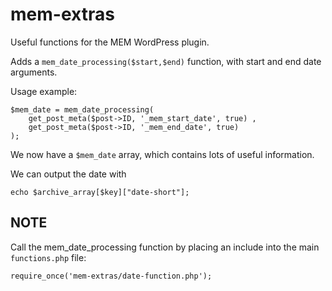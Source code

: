 mem-extras
==========

Useful functions for the MEM WordPress plugin.

Adds a `mem_date_processing($start,$end)` function, with start and end date arguments.

Usage example:

    $mem_date = mem_date_processing( 
        get_post_meta($post->ID, '_mem_start_date', true) , 
        get_post_meta($post->ID, '_mem_end_date', true)
    );

We now have a `$mem_date` array, which contains lots of useful information.

We can output the date with 

    echo $archive_array[$key]["date-short"];
    
## NOTE ##

Call the mem_date_processing function by placing an include into the main `functions.php` file:

    require_once('mem-extras/date-function.php');